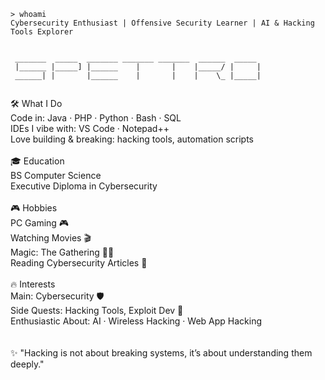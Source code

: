 ```
> whoami
Cybersecurity Enthusiast | Offensive Security Learner | AI & Hacking Tools Explorer


 _______  _____  _______ _______ _______  ______  _____ 
 |______ |_____] |______    |       |    |_____/ |     |
 ______| |       |______    |       |    |    \_ |_____|
                                                        
```

🛠️ What I Do
<br>
Code in: Java · PHP · Python · Bash · SQL<br>
IDEs I vibe with: VS Code · Notepad++<br>
Love building & breaking: hacking tools, automation scripts<br>
<br>
🎓 Education
<br>
BS Computer Science<br>
Executive Diploma in Cybersecurity<br>
<br>
🎮 Hobbies
<br>
PC Gaming 🎮<br>
Watching Movies 🎬<br>
Magic: The Gathering 🧙‍♂️<br>
Reading Cybersecurity Articles 🔐<br>
<br>
🔥 Interests
<br>
Main: Cybersecurity 🛡️<br>
Side Quests: Hacking Tools, Exploit Dev 🧨<br>
Enthusiastic About: AI · Wireless Hacking · Web App Hacking<br>
<br>
<br>
✨ "Hacking is not about breaking systems, it’s about understanding them deeply."


